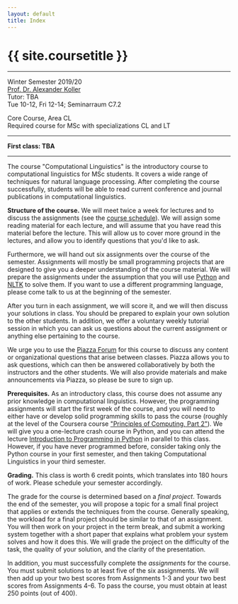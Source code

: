 ```yaml
---
layout: default
title: Index
---
```


# {{ site.coursetitle }}
---------

Winter Semester 2019/20<br/>
[Prof. Dr. Alexander Koller](http://www.coli.uni-saarland.de/~koller/)<br/>
Tutor: TBA<br/>
Tue 10-12, Fri 12-14; Seminarraum C7.2<br/>

Core Course, Area CL<br/>
Required course for MSc with specializations CL and LT  

---

**First class: TBA**

---

The course "Computational Linguistics" is the introductory course to
computational linguistics for MSc students. It covers a wide range of
techniques for natural language processing. After completing the
course successfully, students will be able to read current conference
and journal publications in computational linguistics.


**Structure of the course.** We will meet twice a week for lectures and to
 discuss the assignments (see the [course schedule](schedule.html)).
 We will assign some reading material for each lecture, and will
 assume that you have read this material before the lecture. This will
 allow us to cover more ground in the lectures, and allow you to
 identify questions that you'd like to ask.

Furthermore, we will hand out six assignments over the course of the
semester.  Assignments will mostly be small programming projects that
are designed to give you a deeper understanding of the course
material.  We will prepare the assignments under the assumption that
you will use [Python](http://www.python.org) and
[NLTK](http://www.nltk.org) to solve them.  If you want to use a
different programming language, please come talk to us at the
beginning of the semester.

After you turn in each assignment, we will score it, and we will then
discuss your solutions in class.  You should be prepared to explain
your own solution to the other students.  In addition, we offer a
voluntary weekly tutorial session in which you can ask us questions
about the current assignment or anything else pertaining to the
course.

We urge you to use the
[Piazza Forum](http://piazza.com/uni-saarland.de/winter2018/cl) for this
course to discuss any content or organizational questions that arise
between classes.  Piazza allows you to ask questions, which can then
be answered collaboratively by both the instructors and the other
students.  We will also provide materials and make announcements via
Piazza, so please be sure to sign up.

**Prerequisites.** As an introductory class, this course does not
  assume any prior knowledge in computational linguistics. However,
  the programming assignments will start the first week of the course,
  and you will need to either have or develop solid programming skills
  to pass the course (roughly at the level of the Coursera course
  ["Principles of Computing, Part 2"](https://www.coursera.org/specializations/computer-fundamentals)). We
  will give you a one-lecture crash course in Python, and you can
  attend the lecture
  [Introduction to Programming in Python](http://www.coli.uni-saarland.de/kvv/detailpage.php?id=2350)
  in parallel to this class. However, if you have never programmed
  before, consider taking only the Python course in your first
  semester, and then taking Computational Linguistics in your third
  semester.


**Grading.**
This class is worth 6 credit points, which translates into 180 hours
of work. Please schedule your semester accordingly.

The grade for the course is determined based on a *final
project*. Towards the end of the semester, you will propose a topic
for a small final project that applies or extends the techniques from
the course. Generally speaking, the workload for a final project
should be similar to that of an assignment. You will then work on your
project in the term break, and submit a working system together with a
short paper that explains what problem your system solves and how it
does this.  We will grade the project on the difficulty of the task,
the quality of your solution, and the clarity of the presentation.

In addition, you must successfully complete the *assignments* for the
course. You must submit solutions to at least five of the six
assignments.  We will then add up your two best scores from
Assignments 1-3 and your two best scores from Assignments 4-6. To pass
the course, you must obtain at least 250 points (out of 400).

